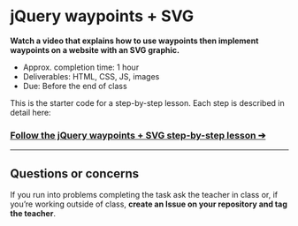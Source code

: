 # jQuery waypoints + SVG

**Watch a video that explains how to use waypoints then implement waypoints on a website with an SVG graphic.**

- Approx. completion time: 1 hour
- Deliverables: HTML, CSS, JS, images
- Due: Before the end of class

This is the starter code for a step-by-step lesson. Each step is described in detail here:

### [**Follow the jQuery waypoints + SVG step-by-step lesson ➔**](https://learntheweb.courses/courses/javascript/jquery-waypoints-svg/)

---

## Questions or concerns

If you run into problems completing the task ask the teacher in class or, if you’re working outside of class, **create an Issue on your repository and tag the teacher**.
